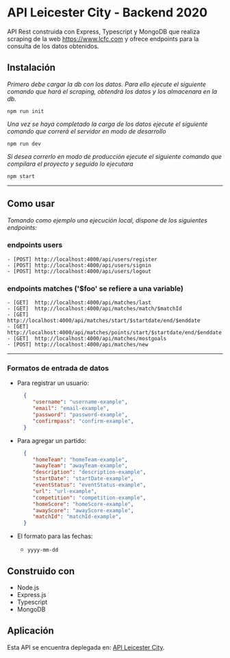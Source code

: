 # API Leicester City - Backend 2020

API Rest construida con Express, Typescript y MongoDB que realiza scraping
de la web https://www.lcfc.com y ofrece endpoints para la consulta de los
datos obtenidos.

## Instalación 

*Primero debe cargar la db con los datos. Para ello ejecute el siguiente comando que hará el scraping, obtendrá los datos y los almacenara en la db.*
```
npm run init
```

*Una vez se haya completado la carga de los datos ejecute el siguiente comando que correrá el servidor en modo de desarrollo*
```
npm run dev
```

*Si desea correrlo en modo de producción ejecute el siguiente comando que compilara el proyecto y seguido lo ejecutara*
```
npm start
```
---

## Como usar

*Tomando como ejemplo una ejecución local, dispone de los siguientes endpoints:*

### endpoints users
```
- [POST] http://localhost:4000/api/users/register 
- [POST] http://localhost:4000/api/users/signin
- [POST] http://localhost:4000/api/users/logout
```
### endpoints matches ('$foo' se refiere a una variable)
```
- [GET]  http://localhost:4000/api/matches/last
- [GET]  http://localhost:4000/api/matches/match/$matchId
- [GET]  http://localhost:4000/api/matches/start/$startdate/end/$enddate
- [GET]  http://localhost:4000/api/matches/points/start/$startdate/end/$enddate
- [GET]  http://localhost:4000/api/matches/mostgoals
- [POST] http://localhost:4000/api/matches/new
```
---

### Formatos de entrada de datos

- Para registrar un usuario:
  ```json
    {
       "username": "username-example",
       "email": "email-example",
       "password": "password-example",
       "confirmpass": "confirm-example",
    }
  ```

- Para agregar un partido:
  ```json
    {
       "homeTeam": "homeTeam-example",
       "awayTeam": "awayTeam-example",
       "description": "description-example",
       "startDate": "startDate-example",
       "eventStatus": "eventStatus-example",
       "url": "url-example",
       "competition": "competition-example",
       "homeScore": "homeScore-example",
       "awayScore": "awayScore-example",
       "matchId": "matchId-example",
    }
  ```

- El formato para las fechas:
  - `yyyy-mm-dd`


## Construido con
- Node.js
- Express.js
- Typescript
- MongoDB

## Aplicación

Esta API se encuentra deplegada en: [API Leicester City](https://api-leicestercity.herokuapp.com/).
